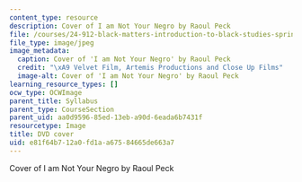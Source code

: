 ```yaml
---
content_type: resource
description: Cover of I am Not Your Negro by Raoul Peck
file: /courses/24-912-black-matters-introduction-to-black-studies-spring-2017/e81f64b712a0fd1aa67584665de663a7_ianyn.jpg
file_type: image/jpeg
image_metadata:
  caption: Cover of 'I am Not Your Negro' by Raoul Peck
  credit: "\xA9 Velvet Film, Artemis Productions and Close Up Films"
  image-alt: Cover of 'I am Not Your Negro' by Raoul Peck
learning_resource_types: []
ocw_type: OCWImage
parent_title: Syllabus
parent_type: CourseSection
parent_uid: aa0d9596-85ed-13eb-a90d-6eada6b7431f
resourcetype: Image
title: DVD cover
uid: e81f64b7-12a0-fd1a-a675-84665de663a7
---
```

Cover of I am Not Your Negro by Raoul Peck

